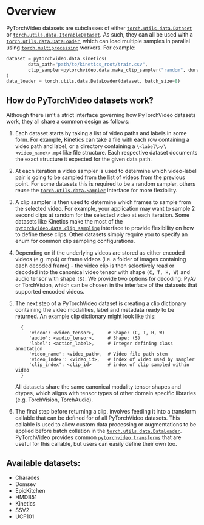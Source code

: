 # Overview

PyTorchVideo datasets are subclasses of either [```torch.utils.data.Dataset```](https://pytorch.org/docs/stable/data.html#map-style-datasets) or [```torch.utils.data.IterableDataset```](https://pytorch.org/docs/stable/data.html#iterable-style-datasets). As such, they can all be used with a [```torch.utils.data.DataLoader```](https://pytorch.org/docs/stable/data.html#torch.utils.data.DataLoade), which can load multiple samples in parallel using [```torch.multiprocessing```](https://pytorch.org/docs/stable/multiprocessing.html) workers. For example:

```python
dataset = pytorchvideo.data.Kinetics(
        data_path="path/to/kinetics_root/train.csv",
        clip_sampler=pytorchvideo.data.make_clip_sampler("random", duration=2),
)
data_loader = torch.utils.data.DataLoader(dataset, batch_size=8)
```

## How do PyTorchVideo datasets work?

Although there isn't a strict interface governing how PyTorchVideo datasets work, they all share a common design as follows:

1. Each dataset starts by taking a list of video paths and labels in some form. For example, Kinetics can take a file with each row containing a video path and label, or a directory containing a ```\<label\>/\<video_name\>.mp4``` like file structure. Each respective dataset documents the exact structure it expected for the given data path.

2. At each iteration a video sampler is used to determine which video-label pair is going to be sampled from the list of videos from the previous point. For some datasets this is required to be a random sampler, others reuse the [```torch.utils.data.Sampler```](https://pytorch.org/docs/stable/data.html#torch.utils.data.Sampler) interface for more flexibility.

3. A clip sampler is then used to determine which frames to sample from the selected video. For example, your application may want to sample 2 second clips at random for the selected video at each iteration. Some datasets like Kinetics make the most of the [```pytorchvideo.data.clip_sampling```](https://pytorchvideo.readthedocs.io/en/latest/api/data/extra.html#pytorchvideo-data-clip-sampling) interface to provide flexibility on how to define these clips. Other datasets simply require you to specify an enum for common clip sampling configurations.

4. Depending on if the underlying videos are stored as either encoded videos (e.g. mp4) or frame videos (i.e. a folder of images containing each decoded frame) - the video clip is then selectively read or decoded into the canonical video tensor with shape ```(C, T, H, W)``` and audio tensor with shape ```(S)```. We provide two options for decoding: PyAv or TorchVision, which can be chosen in the interface of the datasets that supported encoded videos.

5. The next step of a PyTorchVideo dataset is creating a clip dictionary containing the video modalities, label and metadata ready to be returned. An example clip dictionary might look like this:
    ```
      {
         'video': <video_tensor>,     # Shape: (C, T, H, W)
         'audio': <audio_tensor>,     # Shape: (S)
         'label': <action_label>,     # Integer defining class annotation
         'video_name': <video_path>,  # Video file path stem
         'video_index': <video_id>,   # index of video used by sampler
         'clip_index': <clip_id>      # index of clip sampled within video
      }
    ```
    All datasets share the same canonical modality tensor shapes and dtypes, which aligns with tensor types of other domain specific libraries (e.g. TorchVision, TorchAudio).

6. The final step before returning a clip, involves feeding it into a transform callable that can be defined for of all PyTorchVideo datasets. This callable is used to allow custom data processing or augmentations to be applied before batch collation in the [```torch.utils.data.DataLoader```](https://pytorch.org/docs/stable/data.html#torch.utils.data.DataLoader). PyTorchVideo provides common [```pytorchvideo.transforms```](https://pytorchvideo.readthedocs.io/en/latest/transforms.html) that are useful for this callable, but users can easily define their own too.

## Available datasets:

* Charades
* Domsev
* EpicKitchen
* HMDB51
* Kinetics
* SSV2
* UCF101
